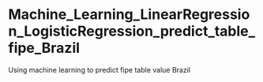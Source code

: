# Machine_Learning_LinearRegression_LogisticRegression_predict_table_fipe_Brazil
Using machine learning to predict fipe table value Brazil
